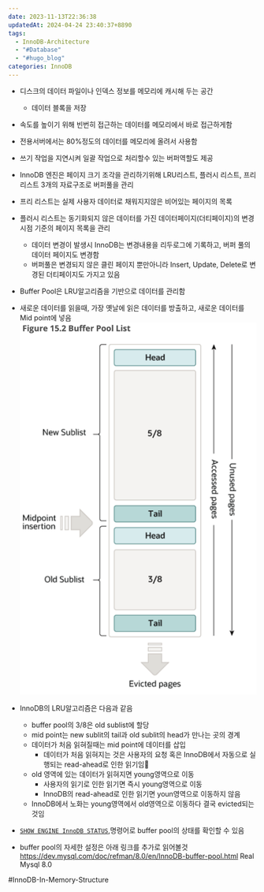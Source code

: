 ```yaml
---
date: 2023-11-13T22:36:38
updatedAt: 2024-04-24 23:40:37+8890
tags:
  - InnoDB-Architecture
  - "#Database"
  - "#hugo_blog"
categories: InnoDB
---
```

- 디스크의 데이터 파일이나 인덱스 정보를 메모리에 캐시해 두는 공간
	- 데이터 블록을 저장
- 속도를 높이기 위해 빈번히 접근하는 데이터를 메모리에서 바로 접근하게함
- 전용서버에서는 80%정도의 데이터를 메모리에 올려서 사용함

- 쓰기 작업을 지연시켜 일괄 작업으로 처리할수 있는 버퍼역할도 제공

- InnoDB 엔진은 페이지 크기 조각을 관리하기위해 LRU리스트, 플러시 리스트, 프리 리스트 3개의 자료구조로 버퍼풀을 관리

- 프리 리스트는 실제 사용자 데이터로 채워지지않은 비어있는 페이지의 목록

- 플러시 리스트는 동기화되지 않은 데이터를 가진 데이터페이지(더티페이지)의 변경 시점 기준의 페이지 목록을 관리
	- 데이터 변경이 발생시 InnoDB는 변경내용을 리두로그에 기록하고, 버퍼 풀의 데이터 페이지도 변경함
	- 버퍼풀은 변경되지 않은 클린 페이지 뿐만아니라 Insert, Update, Delete로 변경된 더티페이지도 가지고 있음

- Buffer Pool은 LRU알고리즘을 기반으로 데이터를 관리함
- 새로운 데이터를 읽을때, 가장 옛날에 읽은 데이터를 방출하고, 새로운 데이터를 Mid point에 넣음
![center|400](real-resource-image/Pasted%20image%2020231115224606.png)
- InnoDB의 LRU알고리즘은 다음과 같음
	- buffer pool의 3/8은 old sublist에 할당
	- mid point는 new sublit의 tail과 old sublit의 head가 만나는 곳의 경계
	- 데이터가 처음 읽혀질때는 mid point에 데이터를 삽입
		- 데이터가 처음 읽혀지는 것은 사용자의 요청 혹은 InnoDB에서 자동으로 실행되는 read-ahead로 인한 읽기임
	- old 영역에 있는 데이터가 읽혀지면 young영역으로 이동
		- 사용자의 읽기로 인한 읽기면 즉시 young영역으로 이동
		- InnoDB의 read-ahead로 인한 읽기면 youn영역으로 이동하지 않음
	- InnoDB에서 노화는 young영역에서 old영역으로 이동하다 결국 evicted되는 것임


- [`SHOW ENGINE InnoDB STATUS`](https://dev.mysql.com/doc/refman/8.0/en/InnoDB-standard-monitor.html "15.17.3 InnoDB Standard Monitor and Lock Monitor Output"),명령어로 buffer pool의 상태를 확인할 수 있음


- buffer pool의 자세한 설정은 아래 링크를 추가로 읽어볼것
https://dev.mysql.com/doc/refman/8.0/en/InnoDB-buffer-pool.html
Real Mysql 8.0

#InnoDB-In-Memory-Structure 
